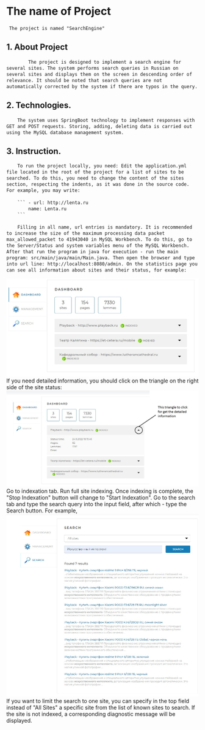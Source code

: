 # The name of Project
     The project is named "SearchEngine"
 ## 1. About Project
        	The project is designed to implement a search engine for several sites. The system performs search queries in Russian on several sites and displays them on the screen in descending order of relevance. It should be noted that search queries are not automatically corrected by the system if there are typos in the query.

 ## 2. Technologies. 
		The system uses SpringBoot technology to implement responses with GET and POST requests. Storing, adding, deleting data is carried out using the MySQL database management system.

 ## 3. Instruction.
		To run the project locally, you need: Edit the application.yml file located in the root of the project for a list of sites to be searched. To do this, you need to change the content of the sites section, respecting the indents, as it was done in the source code. For example, you may write:

		``` - url: http://lenta.ru
		    name: Lenta.ru
		```

		Filling in all name, url entries is mandatory. It is recommended to increase the size of the maximum processing data packet max_allowed_packet to 41943040 in MySQL Workbench. To do this, go to the Server/Status and system variables menu of the MySQL Workbench. After that run the program in java for execution - run the main program: src/main/java/main/Main.java. Then open the browser and type into url line: http://localhost:8080/admin. On the statistics page you can see all information about sites and their status, for example:
![Statistics](https://github.com/andrei19386/Search_engine_repository/blob/master/statistics.jpg)
 If you need detailed information, you should click on the triangle on the right side of the site status: ![Detailed](https://github.com/andrei19386/Search_engine_repository/blob/master/detailed.jpg)
 Go to indexation tab. Run full site indexing. Once indexing is complete, the "Stop Indexation" button will change to "Start Indexation". Go to the search tab and type the search query into the input field, after which - type the Search button. For example,
![Search](https://github.com/andrei19386/Search_engine_repository/blob/master/search.jpg)
 If you want to limit the search to one site, you can specify in the top field instead of "All Sites" a specific site from the list of known sites to search. If the site is not indexed, a corresponding diagnostic message will be displayed.